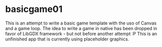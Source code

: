 # basicgame01

This is an attempt to write a basic game template with the uso of Canvas and a game loop.
The idea to write a game in native has been dropped in favor of LibGDX framework - but not before another attempt :P
This is an unfinished app that is currently using placeholder graphics.
